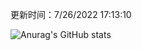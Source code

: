 
  更新时间：7/26/2022 17:13:10
	
  ![Anurag's GitHub stats](https://github-readme-stats.vercel.app/api?username=chendj89&theme=gruvbox&show_icons=true)